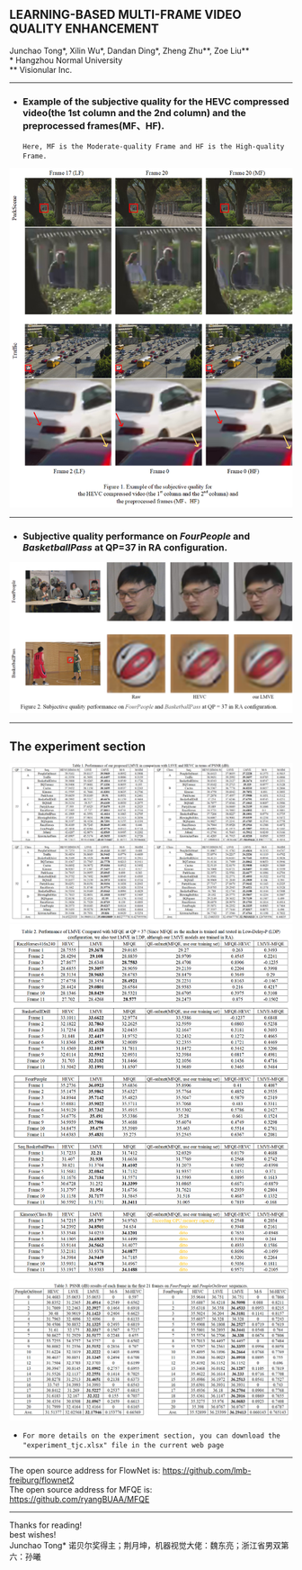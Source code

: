 ## LEARNING-BASED MULTI-FRAME VIDEO QUALITY ENHANCEMENT
Junchao Tong*, Xilin Wu*, Dandan Ding*, Zheng Zhu**, Zoe Liu**<br>
\* Hangzhou Normal University<br>
** Visionular Inc.<br>

___
* ### Example of the subjective quality for the HEVC compressed video(the 1st column and the 2nd column) and the preprocessed frames(MF、HF).
    `Here, MF is the Moderate-quality Frame and HF is the High-quality Frame.`
    
![](https://github.com/IVC-Projects/LMVE/blob/master/READYME_PNG/主观图排版_wraped.png)

___
* ### Subjective quality performance on *FourPeople* and *BasketballPass* at QP=37 in RA configuration.
![](https://github.com/IVC-Projects/LMVE/blob/master/READYME_PNG/主观图排版_LMVE.png)<br>

___
## The experiment section
![](https://github.com/IVC-Projects/LMVE/blob/master/READYME_PNG/LMVE_qpx4.png)
<br>
![](https://github.com/IVC-Projects/LMVE/blob/master/READYME_PNG/compareWithMFQE.png)
<br>
![](https://github.com/IVC-Projects/LMVE/blob/master/READYME_PNG/results_of_each_frame.png)
* `For more details on the experiment section, you can download the "experiment_tjc.xlsx" file in the current web page`

___
The open source address for FlowNet is: https://github.com/lmb-freiburg/flownet2
<br>
The open source address for MFQE is: https://github.com/ryangBUAA/MFQE
___
Thanks for reading!
<br>
best wishes!<br>
Junchao Tong* 诺贝尔奖得主；荆月坤，机器视觉大佬：魏东亮；浙江省男双第六：孙曦
